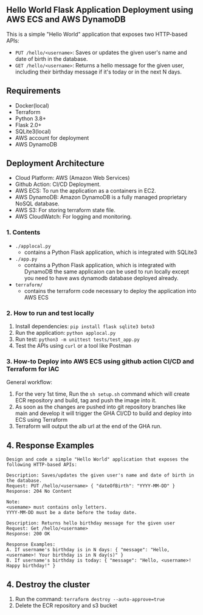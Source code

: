 ## Hello World Flask Application Deployment using AWS ECS and AWS DynamoDB

This is a simple "Hello World" application that exposes two HTTP-based APIs:

* `PUT /hello/<username>`: Saves or updates the given user's name and date of birth in the database.
* `GET /hello/<username>`: Returns a hello message for the given user, including their birthday message if it's today or in the next N days.

Requirements
------------
* Docker(local)
* Terraform
* Python 3.8+
* Flask 2.0+
* SQLite3(local)
* AWS account for deployment
* AWS DynamoDB

Deployment Architecture
------------
* Cloud Platform: AWS (Amazon Web Services)
* Github Action: CI/CD Deployment.
* AWS ECS: To run the application as a containers in EC2.
* AWS DynamoDB: Amazon DynamoDB is a fully managed proprietary NoSQL database.
* AWS S3: For storing terraform state file.
* AWS CloudWatch: For logging and monitoring.

### 1. Contents
- `./applocal.py`
  - contains a Python Flask application, which is integrated with SQLite3
- `./app.py`
  - contains a Python Flask application, which is integrated with DynamoDB the same applicaion can be used to run locally except you need to have aws dynamodb database deployed already.
- `terraform/`
  - contains the terraform code necessary to deploy the application into AWS ECS
  
### 2. How to run and test locally

1. Install dependencies: `pip install flask sqlite3 boto3`
2. Run the application: `python applocal.py`
3. Run test: `python3 -m unittest tests/test_app.py`
3. Test the APIs using `curl` or a tool like Postman

### 3. How-to Deploy into AWS ECS using github action CI/CD and Terraform for IAC
General workflow: 
1. For the very 1st time, Run the `sh setup.sh` command which will create ECR repository and build, tag and push the image into it.
2. As soon as the changes are pushed into git repository branches like main and develop it will trigger the GHA CI/CD to build and deploy into ECS using Terraform
5. Terraform will output the alb url at the end of the GHA run.

## 4. Response Examples
```
Design and code a simple "Hello World" application that exposes the following HTTP-based APIs: 

Description: Saves/updates the given user's name and date of birth in the database. 
Request: PUT /hello/<username> { "dateOfBirth": "YYYY-MM-DD" }
Response: 204 No Content
 
Note:
<usemame> must contains only letters. 
YYYY-MM-DD must be a date before the today date. 

Description: Returns hello birthday message for the given user 
Request: Get /hello/<username> 
Response: 200 OK 

Response Examples: 
A. If username's birthday is in N days: { "message": "Hello, <username>! Your birthday is in N day(s)" } 
B. If username's birthday is today: { "message": "Hello, <username>! Happy birthday!" } 

```

## 4. Destroy the cluster
1. Run the command: `terraform destroy --auto-approve=true`
2. Delete the ECR repository and s3 bucket